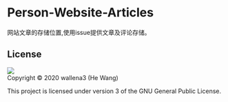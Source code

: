 # Person-Website-Articles
网站文章的存储位置,使用issue提供文章及评论存储。

## License
![](http://www.gnu.org/graphics/lgplv3-147x51.png)  
Copyright © 2020 wallena3 (He Wang)

This project is licensed under version 3 of the GNU General Public License.
